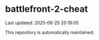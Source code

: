 # battlefront-2-cheat

Last updated: 2025-06-25 20:18:05

This repository is automatically maintained.
